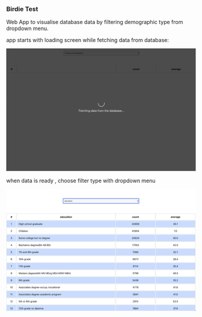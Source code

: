 ### Birdie Test

Web App to visualise database data by filtering demographic type from dropdown menu.

app starts with loading screen while fetching data from database:

<p align="center"><img src="./loadingscreen.png"/></p>


when data is ready , choose filter type with dropdown menu

<p align="center"><img src="./datacells.png"/></p>


